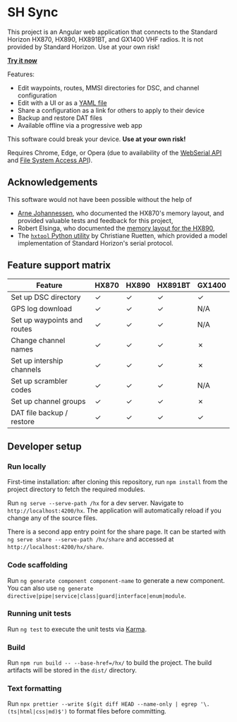# SH Sync

This project is an Angular web application that connects to the Standard Horizon
HX870, HX890, HX891BT, and GX1400 VHF radios. It is not provided by Standard
Horizon. Use at your own risk!

**[Try it now](https://mbof.github.io/hx)**

Features:

- Edit waypoints, routes, MMSI directories for DSC, and channel configuration
- Edit with a UI or as a [YAML file](yaml.md)
- Share a configuration as a link for others to apply to their device
- Backup and restore DAT files
- Available offline via a progressive web app

This software could break your device. **Use at your own risk!**

Requires Chrome, Edge, or Opera (due to availability of the
[WebSerial API](https://developer.mozilla.org/en-US/docs/Web/API/Web_Serial_API#browser_compatibility)
and
[File System Access API](https://developer.chrome.com/docs/capabilities/web-apis/file-system-access#read-file)).

## Acknowledgements

This software would not have been possible without the help of

- [Arne Johannessen](https://github.com/johannessen), who documented the HX870's
  memory layout, and provided valuable tests and feedback for this project,
- Robert Elsinga, who documented the
  [memory layout for the HX890](https://pc5e.nl/info/standard-horizon-hx890e-marine-handheld),
- The [`hxtool` Python utility](https://github.com/cr/hx870) by Christiane
  Ruetten, which provided a model implementation of Standard Horizon's serial
  protocol.

## Feature support matrix

| Feature                     | HX870 | HX890 | HX891BT | GX1400 |
| --------------------------- | ----- | ----- | ------- | ------ |
| Set up DSC directory        | ✓     | ✓     | ✓       | ✓      |
| GPS log download            | ✓     | ✓     | ✓       | N/A    |
| Set up waypoints and routes | ✓     | ✓     | ✓       | N/A    |
| Change channel names        | ✓     | ✓     | ✓       | ✗      |
| Set up intership channels   | ✓     | ✓     | ✓       | ✗      |
| Set up scrambler codes      | ✓     | ✓     | ✓       | N/A    |
| Set up channel groups       | ✓     | ✓     | ✓       | ✗      |
| DAT file backup / restore   | ✓     | ✓     | ✓       | ✓      |

## Developer setup

### Run locally

First-time installation: after cloning this repository, run `npm install` from
the project directory to fetch the required modules.

Run `ng serve --serve-path /hx` for a dev server. Navigate to
`http://localhost:4200/hx`. The application will automatically reload if you
change any of the source files.

There is a second app entry point for the share page. It can be started with
`ng serve share --serve-path /hx/share` and accessed at
`http://localhost:4200/hx/share`.

### Code scaffolding

Run `ng generate component component-name` to generate a new component. You can
also use `ng generate directive|pipe|service|class|guard|interface|enum|module`.

### Running unit tests

Run `ng test` to execute the unit tests via
[Karma](https://karma-runner.github.io).

### Build

Run `npm run build -- --base-href=/hx/` to build the project. The build
artifacts will be stored in the `dist/` directory.

### Text formatting

Run
`npx prettier --write $(git diff HEAD --name-only | egrep '\.(ts|html|css|md)$')`
to format files before committing.
